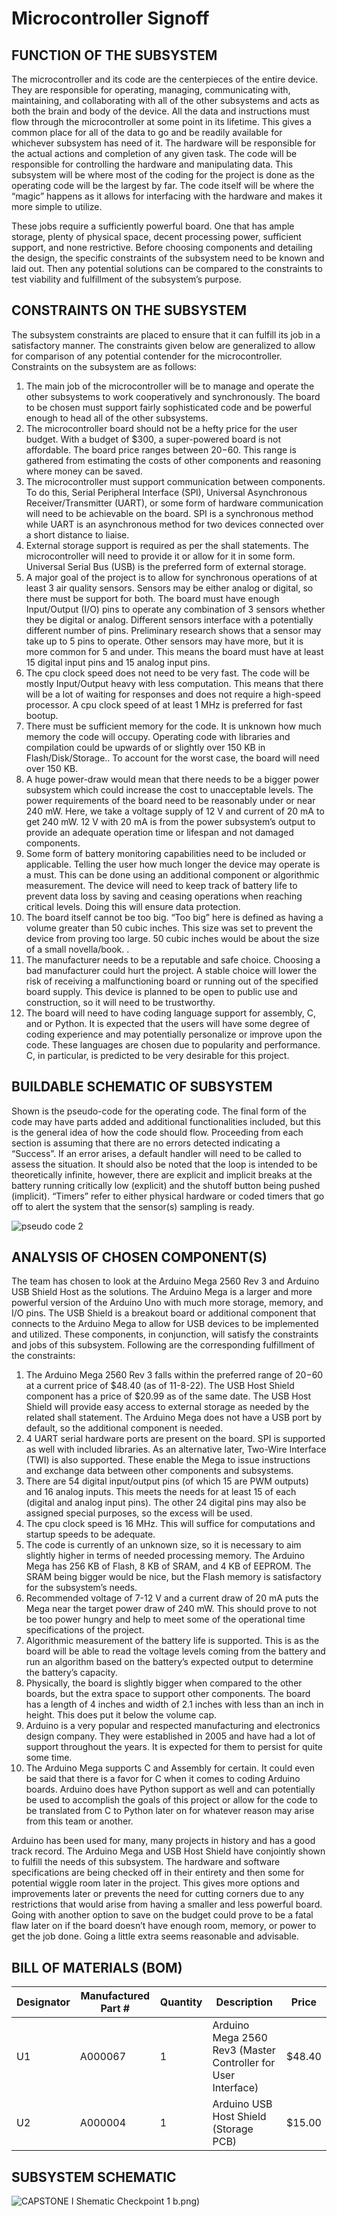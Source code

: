 # Microcontroller Signoff
## FUNCTION OF THE SUBSYSTEM
The microcontroller and its code are the centerpieces of the entire device.  They are responsible for operating, managing, communicating with, maintaining, and collaborating with all of the other subsystems and acts as both the brain and body of the device.  All the data and instructions must flow through the microcontroller at some point in its lifetime.  This gives a common place for all of the data to go and be readily available for whichever subsystem has need of it.  The hardware will be responsible for the actual actions and completion of any given task.  The code will be responsible for controlling the hardware and manipulating data.  This subsystem will be where most of the coding for the project is done as the operating code will be the largest by far.  The code itself will be where the “magic” happens as it allows for interfacing with the hardware and makes it more simple to utilize.

These jobs require a sufficiently powerful board.  One that has ample storage, plenty of physical space, decent processing power, sufficient support, and none restrictive.  Before choosing components and detailing the design, the specific constraints of the subsystem need to be known and laid out.  Then any potential solutions can be compared to the constraints to test viability and fulfillment of the subsystem’s purpose. 

## CONSTRAINTS ON THE SUBSYSTEM
The subsystem constraints are placed to ensure that it can fulfill its job in a satisfactory manner.  The constraints given below are generalized to allow for comparison of any potential contender for the microcontroller.  Constraints on the subsystem are as follows:
1. The main job of the microcontroller will be to manage and operate the other subsystems to work cooperatively and synchronously.  The board to be chosen must support fairly sophisticated code and be powerful enough to head all of the other subsystems.
2. The microcontroller board should not be a hefty price for the user budget.  With a budget of $300, a super-powered board is not affordable.  The board price ranges between $20-$60.  This range is gathered from estimating the costs of other components and reasoning where money can be saved.
3. The microcontroller must support communication between components.  To do this, Serial Peripheral Interface (SPI), Universal Asynchronous Receiver/Transmitter (UART), or some form of hardware communication will need to be achievable on the board.  SPI is a synchronous method while UART is an asynchronous method for two devices connected over a short distance to liaise.
4. External storage support is required as per the shall statements.  The microcontroller will need to provide it or allow for it in some form.  Universal Serial Bus (USB) is the preferred form of external storage.   
5. A major goal of the project is to allow for synchronous operations of at least 3 air quality sensors.  Sensors may be either analog or digital, so there must be support for both.  The board must have enough Input/Output (I/O) pins to operate any combination of 3 sensors whether they be digital or analog.   Different sensors interface with a potentially different number of pins.  Preliminary research shows that a sensor may take up to 5 pins to operate.  Other sensors may have more, but it is more common for 5 and under.  This means the board must have at least 15 digital input pins and 15 analog input pins.
6. The cpu clock speed does not need to be very fast.  The code will be mostly Input/Output heavy with less computation.  This means that there will be a lot of waiting for responses and does not require a high-speed processor.  A cpu clock speed of at least 1 MHz is preferred for fast bootup.  
7. There must be sufficient memory for the code.  It is unknown how much memory the code will occupy.  Operating code with libraries and compilation could be upwards of or slightly over 150 KB in Flash/Disk/Storage..  To account for the worst case, the board will need over 150 KB.
8. A huge power-draw would mean that there needs to be a bigger power subsystem which could increase the cost to unacceptable levels.  The power requirements of the board need to be reasonably under or near 240 mW.  Here, we take a voltage supply of 12 V and current of 20 mA to get 240 mW.  12 V with 20 mA is from the power subsystem’s output to provide an adequate operation time or lifespan and  not damaged components.
9. Some form of battery monitoring capabilities need to be included or applicable.  Telling the user how much longer the device may operate is a must.  This can be done using an additional component or algorithmic measurement.  The device will need to keep track of battery life to prevent data loss by saving and ceasing operations when reaching critical levels.  Doing this will ensure data protection.  
10. The board itself cannot be too big.  “Too big” here is defined as having a volume greater than 50 cubic inches.  This size was set to prevent the device from proving too large.  50 cubic inches would be about the size of a small novella/book.  .  
11. The manufacturer needs to be a reputable and safe choice.  Choosing a bad manufacturer could hurt the project.  A stable choice will lower the risk of receiving a malfunctioning board or running out of the specified board supply.  This device is planned to be open to public use and construction, so it will need to be trustworthy.
12. The board will need to have coding language support for assembly, C, and or Python.  It is expected that the users will have some degree of coding experience and may potentially personalize or improve upon the code. These languages are chosen due to popularity and performance.  C, in particular, is predicted to be very desirable for this project.

## BUILDABLE SCHEMATIC OF SUBSYSTEM
Shown is the pseudo-code for the operating code.  The final form of the code may have parts added and additional functionalities included, but this is the general idea of how the code should flow.  Proceeding from each section is assuming that there are no errors detected indicating a “Success”.  If an error arises, a default handler will need to be called to assess the situation.  It should also be noted that the loop is intended to be theoretically infinite, however, there are explicit and implicit breaks at the battery running critically low (explicit) and the shutoff button being pushed (implicit).  “Timers” refer to either physical hardware or coded timers that go off to alert the system that the sensor(s) sampling is ready.

![pseudo code 2](https://user-images.githubusercontent.com/110966922/202583040-c28e27fe-c175-4287-a8cb-cefafbfe327b.png)

## ANALYSIS OF CHOSEN COMPONENT(S)
The team has chosen to look at the Arduino Mega 2560 Rev 3 and Arduino USB Shield Host as the solutions.  The Arduino Mega is a larger and more powerful version of the Arduino Uno with much more storage, memory, and I/O pins.  The USB Shield is a breakout board or additional component that connects to the Arduino Mega to allow for USB devices to be implemented and utilized.  These components, in conjunction, will satisfy the constraints and jobs of this subsystem.  Following are the corresponding fulfillment of the constraints:

1. The Arduino Mega 2560 Rev 3 falls within the preferred range of $20-$60 at a current price of $48.40 (as of 11-8-22).  The USB Host Shield component has a price of $20.99 as of the same date.  The USB Host Shield will provide easy access to external storage as needed by the related shall statement.  The Arduino Mega does not have a USB port by default, so the additional component is needed. 
2. 4 UART serial hardware ports are present on the board.  SPI is supported as well with included libraries.  As an alternative later, Two-Wire Interface (TWI) is also supported.  These enable the Mega to issue instructions and exchange data between other components and subsystems.
3. There are 54 digital input/output pins (of which 15 are PWM outputs) and 16 analog inputs.  This meets the needs for at least 15 of each (digital and analog input pins).  The other 24 digital pins may also be assigned special purposes, so the excess will be used.  
4. The cpu clock speed is 16 MHz.  This will suffice for computations and startup speeds to be adequate.  
5. The code is currently of an unknown size, so it is necessary to aim slightly higher in terms of needed processing memory.  The Arduino Mega has 256 KB of Flash, 8 KB of SRAM, and 4 KB of EEPROM.  The SRAM being bigger would be nice, but the Flash memory is satisfactory for the subsystem’s needs.
6. Recommended voltage of 7-12 V and a current draw of 20 mA puts the Mega near the target power draw of 240 mW.  This should prove to not be too power hungry and help to meet some of the operational time specifications of the project.
7. Algorithmic measurement of the battery life is supported.  This is as the board will be able to read the voltage levels coming from the battery and run an algorithm based on the battery’s expected output to determine the battery’s capacity.
8. Physically, the board is slightly bigger when compared to the other boards, but the extra space to support other components.  The board has a length of 4 inches and width of 2.1 inches with less than an inch in height.  This does put it below the volume cap.
9. Arduino is a very popular and respected manufacturing and electronics design company.  They were established in 2005 and have had a lot of support throughout the years.  It is expected for them to persist for quite some time.
10. The Arduino Mega supports C and Assembly for certain.  It could even be said that there is a favor for C when it comes to coding Arduino boards.  Arduino does have Python support as well and can potentially be used to accomplish the goals of this project or allow for the code to be translated from C to Python later on for whatever reason may arise from this team or another.

	
Arduino has been used for many, many projects in history and has a good track record.  The Arduino Mega and USB Host Shield have conjointly shown to fulfill the needs of this subsystem.  The hardware and software specifications are being checked off in their entirety and then some for potential wiggle room later in the project.  This gives more options and improvements later or prevents the need for cutting corners due to any restrictions that would arise from having a smaller and less powerful board.  Going with another option to save on the budget could prove to be a fatal flaw later on if the board doesn’t have enough room, memory, or power to get the job done.  Going a little extra seems reasonable and advisable.

## BILL OF MATERIALS (BOM)

| Designator | Manufactured Part # | Quantity | Description                                                   | Price  |
| ---------- | ------------------- | -------- | ------------------------------------------------------------- | ------ |
| U1         | A000067             | 1        | Arduino Mega 2560 Rev3 (Master Controller for User Interface) | $48.40 |
| U2         | A000004             | 1        | Arduino USB Host Shield (Storage PCB)                         | $15.00 |

## SUBSYSTEM SCHEMATIC

![CAPSTONE I Shematic Checkpoint 1](https://user-images.githubusercontent.com/110966922/202655081-0386ed76-3795-4ab5-98af-ee23ff0b19f6.png)
b.png)

